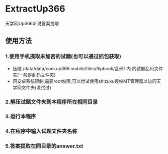 # ExtractUp366
天学网Up366听说答案提取

## 使用方法
### 1.使用手机提取未加密的试题(也可以通过抓包获取)
- 压缩 /data/data/com.up366.mobile/files/flipbook/乱码/ 内 的试题乱码文件夹(一般是乱码文件夹)
- 因安卓系统限制,需要root权限,可以尝试使用shizuku授权MT管理器以访问天学网文件夹(没试过)
### 2.解压试题文件夹到本程序所在相同目录
### 3.运行本程序
### 4.在程序中输入试题文件夹名称
### 5.答案提取在同目录的answer.txt

